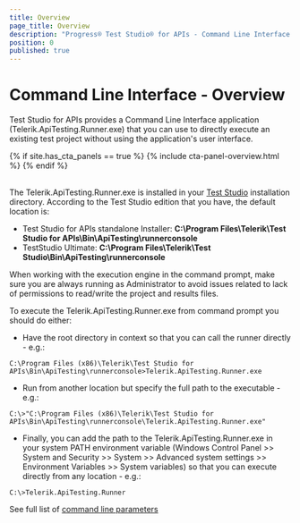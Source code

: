 ```yaml
---
title: Overview
page_title: Overview
description: "Progress® Test Studio® for APIs - Command Line Interface - Overview"
position: 0
published: true
---
```

# Command Line Interface - Overview

Test Studio for APIs provides a Command Line Interface application (Telerik.ApiTesting.Runner.exe) that you can use to directly execute an existing test project without using the application's user interface.

{% if site.has_cta_panels == true %}
{% include cta-panel-overview.html %}
{% endif %}

<br>
The Telerik.ApiTesting.Runner.exe is installed in your <a href="http://www.telerik.com/teststudio">Test Studio</a> installation directory. 
According to the Test Studio edition that you have, the default location is:

 * Test Studio for APIs standalone Installer: **C:\Program Files\Telerik\Test Studio for APIs\Bin\ApiTesting\runnerconsole**
 * TestStudio Ultimate: **C:\Program Files\Telerik\Test Studio\Bin\ApiTesting\runnerconsole**

When working with the execution engine in the command prompt, make sure you are always running as Administrator to avoid issues related to lack of permissions to read/write the project and results files.

To execute the Telerik.ApiTesting.Runner.exe from command prompt you should do either:
  - Have the root directory in context so that you can call the runner directly - e.g.:
  
`C:\Program Files (x86)\Telerik\Test Studio for APIs\Bin\ApiTesting\runnerconsole>Telerik.ApiTesting.Runner.exe`
  
  - Run from another location but specify the full path to the executable - e.g.:
  
`C:\>"C:\Program Files (x86)\Telerik\Test Studio for APIs\Bin\ApiTesting\runnerconsole\Telerik.ApiTesting.Runner.exe"`

  - Finally, you can add the path to the Telerik.ApiTesting.Runner.exe in your system PATH environment variable (Windows Control Panel >> System and Security >> System >> Advanced system settings >> Environment Variables >> System variables) so that you can execute directly from any location - e.g.:
  
`C:\>Telerik.ApiTesting.Runner`


See full list of <a href="/features/command-line/command-line-parameters">command line parameters</a>